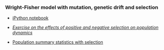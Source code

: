 ### Wright-Fisher model with mutation, genetic drift and selection

 * [iPython notebook](http://github.com/trvrb/sismid/blob/master/selection/mutation-drift-selection/mutation-drift-selection.ipynb)

 * [*Exercise on the effects of positive and negative selection on population dynamics*](exercise.md)

 * [Population summary statistics with selection](statistics.md)
